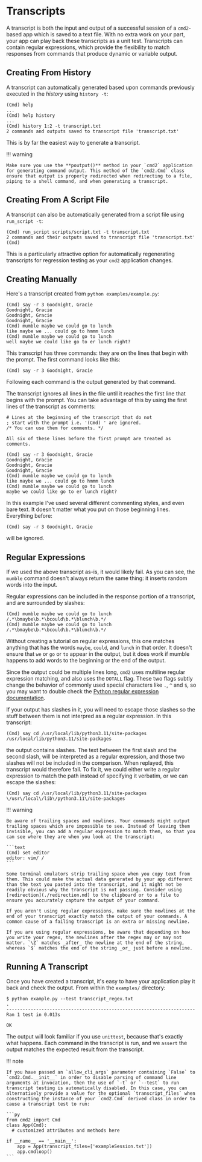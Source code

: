 # Transcripts

A transcript is both the input and output of a successful session of a `cmd2`-based app which is
saved to a text file. With no extra work on your part, your app can play back these transcripts as a
unit test. Transcripts can contain regular expressions, which provide the flexibility to match
responses from commands that produce dynamic or variable output.

## Creating From History

A transcript can automatically generated based upon commands previously executed in the _history_
using `history -t`:

```text
(Cmd) help
...
(Cmd) help history
...
(Cmd) history 1:2 -t transcript.txt
2 commands and outputs saved to transcript file 'transcript.txt'
```

This is by far the easiest way to generate a transcript.

!!! warning

    Make sure you use the **poutput()** method in your `cmd2` application for generating command output. This method of the `cmd2.Cmd` class ensure that output is properly redirected when redirecting to a file, piping to a shell command, and when generating a transcript.

## Creating From A Script File

A transcript can also be automatically generated from a script file using `run_script -t`:

```text
(Cmd) run_script scripts/script.txt -t transcript.txt
2 commands and their outputs saved to transcript file 'transcript.txt'
(Cmd)
```

This is a particularly attractive option for automatically regenerating transcripts for regression
testing as your `cmd2` application changes.

## Creating Manually

Here's a transcript created from `python examples/example.py`:

```text
(Cmd) say -r 3 Goodnight, Gracie
Goodnight, Gracie
Goodnight, Gracie
Goodnight, Gracie
(Cmd) mumble maybe we could go to lunch
like maybe we ... could go to hmmm lunch
(Cmd) mumble maybe we could go to lunch
well maybe we could like go to er lunch right?
```

This transcript has three commands: they are on the lines that begin with the prompt. The first
command looks like this:

```text
(Cmd) say -r 3 Goodnight, Gracie
```

Following each command is the output generated by that command.

The transcript ignores all lines in the file until it reaches the first line that begins with the
prompt. You can take advantage of this by using the first lines of the transcript as comments:

```text
# Lines at the beginning of the transcript that do not
; start with the prompt i.e. '(Cmd) ' are ignored.
/* You can use them for comments. */

All six of these lines before the first prompt are treated as comments.

(Cmd) say -r 3 Goodnight, Gracie
Goodnight, Gracie
Goodnight, Gracie
Goodnight, Gracie
(Cmd) mumble maybe we could go to lunch
like maybe we ... could go to hmmm lunch
(Cmd) mumble maybe we could go to lunch
maybe we could like go to er lunch right?
```

In this example I've used several different commenting styles, and even bare text. It doesn't matter
what you put on those beginning lines. Everything before:

```text
(Cmd) say -r 3 Goodnight, Gracie
```

will be ignored.

## Regular Expressions

If we used the above transcript as-is, it would likely fail. As you can see, the `mumble` command
doesn't always return the same thing: it inserts random words into the input.

Regular expressions can be included in the response portion of a transcript, and are surrounded by
slashes:

```text
(Cmd) mumble maybe we could go to lunch
/.*\bmaybe\b.*\bcould\b.*\blunch\b.*/
(Cmd) mumble maybe we could go to lunch
/.*\bmaybe\b.*\bcould\b.*\blunch\b.*/
```

Without creating a tutorial on regular expressions, this one matches anything that has the words
`maybe`, `could`, and `lunch` in that order. It doesn't ensure that `we` or `go` or `to` appear in
the output, but it does work if mumble happens to add words to the beginning or the end of the
output.

Since the output could be multiple lines long, `cmd2` uses multiline regular expression matching,
and also uses the `DOTALL` flag. These two flags subtly change the behavior of commonly used special
characters like `.`, `^` and `$`, so you may want to double check the
[Python regular expression documentation](https://docs.python.org/3/library/re.html).

If your output has slashes in it, you will need to escape those slashes so the stuff between them is
not interpred as a regular expression. In this transcript:

```text
(Cmd) say cd /usr/local/lib/python3.11/site-packages
/usr/local/lib/python3.11/site-packages
```

the output contains slashes. The text between the first slash and the second slash, will be
interpreted as a regular expression, and those two slashes will not be included in the comparison.
When replayed, this transcript would therefore fail. To fix it, we could either write a regular
expression to match the path instead of specifying it verbatim, or we can escape the slashes:

```text
(Cmd) say cd /usr/local/lib/python3.11/site-packages
\/usr\/local\/lib\/python3.11\/site-packages
```

!!! warning

    Be aware of trailing spaces and newlines. Your commands might output trailing spaces which are impossible to see. Instead of leaving them invisible, you can add a regular expression to match them, so that you can see where they are when you look at the transcript:

    ```text
    (Cmd) set editor
    editor: vim/ /
    ```

    Some terminal emulators strip trailing space when you copy text from them. This could make the actual data generated by your app different than the text you pasted into the transcript, and it might not be readily obvious why the transcript is not passing. Consider using [redirection](./redirection.md) to the clipboard or to a file to ensure you accurately capture the output of your command.

    If you aren't using regular expressions, make sure the newlines at the end of your transcript exactly match the output of your commands. A common cause of a failing transcript is an extra or missing newline.

    If you are using regular expressions, be aware that depending on how you write your regex, the newlines after the regex may or may not matter. `\Z` matches _after_ the newline at the end of the string, whereas `$` matches the end of the string _or_ just before a newline.

## Running A Transcript

Once you have created a transcript, it's easy to have your application play it back and check the
output. From within the `examples/` directory:

```text
$ python example.py --test transcript_regex.txt
.
----------------------------------------------------------------------
Ran 1 test in 0.013s

OK
```

The output will look familiar if you use `unittest`, because that's exactly what happens. Each
command in the transcript is run, and we `assert` the output matches the expected result from the
transcript.

!!! note

    If you have passed an `allow_cli_args` parameter containing `False` to `cmd2.Cmd.__init__` in order to disable parsing of command line arguments at invocation, then the use of `-t` or `--test` to run transcript testing is automatically disabled. In this case, you can alternatively provide a value for the optional `transcript_files` when constructing the instance of your `cmd2.Cmd` derived class in order to cause a transcript test to run:

    ```py
    from cmd2 import Cmd
    class App(Cmd):
      # customized attributes and methods here

    if __name__ == '__main__':
        app = App(transcript_files=['exampleSession.txt'])
        app.cmdloop()
    ```

